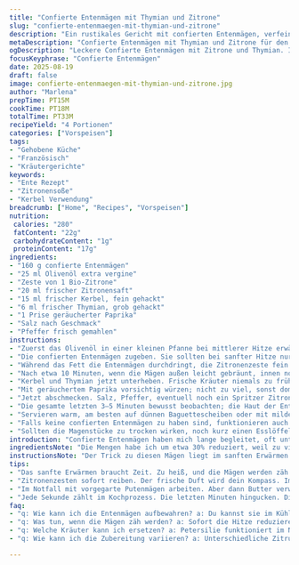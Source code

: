 ```yaml
---
title: "Confierte Entenmägen mit Thymian und Zitrone"
slug: "confierte-entenmaegen-mit-thymian-und-zitrone"
description: "Ein rustikales Gericht mit confierten Entenmägen, verfeinert mit Zitronenzesten, frischem Thymian und einem Hauch von Chili. Die Zubereitung erfordert sanftes Erwärmen, um das Aroma optimal zu entfalten und die zarte Textur zu bewahren. Statt klassischem Ciboulette nutze ich frisch gehackten Kerbel für einen leichten Twist. Dazu wird Entenschmalz durch Olivenöl ersetzt, was dem Gericht eine mediterrane Note verleiht. Perfekt als herzhafter Snack oder raffinierte Vorspeise. Ohne Gluten, Milch, Eier oder Nüsse."
metaDescription: "Confierte Entenmägen mit Thymian und Zitrone für den perfekten herzhaften Snack oder raffinierte Vorspeise. Einfach nachzukochen."
ogDescription: "Leckere Confierte Entenmägen mit Zitrone und Thymian. Ideal als Snack oder Vorspeise. Abwechslungsreich in der Zubereitung."
focusKeyphrase: "Confierte Entenmägen"
date: 2025-08-19
draft: false
image: confierte-entenmaegen-mit-thymian-und-zitrone.jpg
author: "Marlena"
prepTime: PT15M
cookTime: PT18M
totalTime: PT33M
recipeYield: "4 Portionen"
categories: ["Vorspeisen"]
tags:
- "Gehobene Küche"
- "Französisch"
- "Kräutergerichte"
keywords:
- "Ente Rezept"
- "Zitronensoße"
- "Kerbel Verwendung"
breadcrumb: ["Home", "Recipes", "Vorspeisen"]
nutrition: 
 calories: "280"
 fatContent: "22g"
 carbohydrateContent: "1g"
 proteinContent: "17g"
ingredients:
- "160 g confierte Entenmägen"
- "25 ml Olivenöl extra vergine"
- "Zeste von 1 Bio-Zitrone"
- "20 ml frischer Zitronensaft"
- "15 ml frischer Kerbel, fein gehackt"
- "6 ml frischer Thymian, grob gehackt"
- "1 Prise geräucherter Paprika"
- "Salz nach Geschmack"
- "Pfeffer frisch gemahlen"
instructions:
- "Zuerst das Olivenöl in einer kleinen Pfanne bei mittlerer Hitze erwärmen. Nicht zu heiß, damit das Öl nicht raucht, sonst Bitterstoffe."
- "Die confierten Entenmägen zugeben. Sie sollten bei sanfter Hitze nur leise zischen, nicht mehr. Das zaubert die typische leichte Knusprigkeit ohne auszutrocknen."
- "Während das Fett die Entenmägen durchdringt, die Zitronenzeste fein darüber reiben. Der scharfe, frische Duft füllt sofort die Küche, Zeichen für perfekte Aromafreisetzung."
- "Nach etwa 10 Minuten, wenn die Mägen außen leicht gebräunt, innen noch saftig sind, mit dem Zitronensaft ablöschen - das bringt Säure und bindet Fett."
- "Kerbel und Thymian jetzt unterheben. Frische Kräuter niemals zu früh dazugeben, sonst schlapp und bitter. Kurz mitgerührt, gerade so lange, bis sie Farbe behalten und ihr Aroma verströmen."
- "Mit geräuchertem Paprika vorsichtig würzen; nicht zu viel, sonst dominiert der Rauch, Balance ist König."
- "Jetzt abschmecken. Salz, Pfeffer, eventuell noch ein Spritzer Zitronensaft, aber ruhig dosieren, damit die natürliche Säure nicht verloren geht."
- "Die gesamte letzten 3–5 Minuten bewusst beobachten; die Haut der Entenmägen leicht knusprig, das Fleisch zart, jede Sekunde zählt. Zeit ist nur Richtwert – Augen, Nase, Finger entscheiden."
- "Servieren warm, am besten auf dünnen Baguettescheiben oder mit mildem Selleriepüree. Der Kontrast von knusprig und weich, frisch und würzig – da kommt echtes Essvergnügen auf."
- "Falls keine confierten Entenmägen zu haben sind, funktionieren auch vorgegarte Putenmägen, dann aber das Fett durch Butter ersetzen – schmeckt anders, aber ebenfalls spannend."
- "Sollten die Magenstücke zu trocken wirken, noch kurz einen Esslöffel kräftigen Geflügelfond zugeben, dann wird die Textur samtiger. Niemals in Öl ertränken, sonst wirkt schwer und wird schmierig."
introduction: "Confierte Entenmägen haben mich lange begleitet, oft unterschätzt. Sie sind kein schneller Snack, sondern verlangen Geduld und Achtsamkeit. Beim sanften Erwärmen lösen sich die Aromen im Entenfett, ein Duftgemisch aus Fleisch, Kräutern und Citrus, das sofort Urlaubsgefühle weckt. Viele unterschätzen den richtigen Gargrad – achten Sie auf die leichte Knusprigkeit der Haut, das ist das Zeichen, die Magenstücke sind fertig. Die Zitrone bringt Leichtigkeit ins Spiel, ohne sie wäre alles zu fettig. Ich habe Kerbel statt klassischen Schnittlauch genommen, weil er deutlich feiner und süßer ist, diese Nuance spielt wunderbar mit dem Thymian. Raucherige Paprika als Ersatz für Piment d’Espelette sorgt für die subtile Wärme, die nicht überhandnimmt. Wer die Textur nicht sofort perfekt trifft, einfach nochmal maßvoll Flüssigkeit zugeben, so fängt man nichts an. Ich serviere das oft zu einem Glas Weißwein mit wenig Säure – harmoniert wunderbar. Ein Gericht, bei dem man spürt, dass Kochen Kunst, Handwerk und ein bisschen Magie sind."
ingredientsNote: "Die Mengen habe ich um etwa 30% reduziert, weil zu viel Entenfett das Gericht ungewollt schwer macht. Statt Entenschmalz Olivenöl zu nehmen, ist ein persönlicher Favorit aus mehreren Gründen: Es verbrennt weniger schnell, gibt eine frische Note und macht das Ganze leichter. Kerbel ersetze ich für Schnittlauch, um die frisch-würzige Komponente zu variieren und einen leichteren Nachhall zu erzeugen. Statt dem scharfen Piment d’Espelette setze ich geräucherten Paprika ein, das ist rauchig, aber weniger scharf. So fühlt sich der Bissen mild, aber komplex an. Für Zitrus ist Bio-Zitrone entscheidend, keine Wachsschicht. Falls man keine confierten Mägen findet, sind vorgegarte eine Alternative, wenn man die Butter behutsam einsetzt statt Fett, gibt das Gericht immer noch Charakter. Ein kleiner Trick ist, die Kräuter zuletzt kurz mitzugeben, damit sie nicht zu altbacken schmecken. Frische Kräuter machen den Grat zwischen lebendig und matschig aus."
instructionsNote: "Der Trick zu diesen Mägen liegt im sanften Erwärmen. Zu heiß, sie werden zäh und trocken. Zu kalt, das Fett schmilzt nicht richtig, beim Kauen wirkt es gummiartig. Ich höre immer aufs Zischen der Pfanne – wenn es zu laut wird, runter mit der Hitze, das Fett darf nicht spritzen, es soll zart glucksen. Zitronenzesten früh dazugeben, der Duft signalisiert den richtigen Moment. Zitronensaft hingegeben wenn der Pfanneninhalt leise blubbert. Die Kräuter quasi zum Schluss – nie vorher, sonst verlieren sie Power und werden bitter. Ich lasse sie gerade so mitziehen, nicht länger als eine Minute, sonst wird die Textur schleimig. Abschmecken ist Pflicht. Salz und Pfeffer erst ganz am Ende, denn das Salz zieht Feuchtigkeit und kann die Magenstücke austrocknen. Die Knusprigkeit der Haut ist wichtig, sie zeigt den Punkt wo das Kollagen weicht und die Textur nicht mehr gummiartig ist. Wer weniger Fett möchte, nimmt ein hochwertiges Pflanzenöl, aber das Aroma wird immer anders. Schon mal probiert mit Haselnussöl? Gehört aufs Experimentierblatt. Zu servieren mit stabilen, aber milden Unterlagen – Baguette oder Selleriepüree agieren als perfekte Plattformen, um den Fettfilm nicht zu dick aufzutragen, sondern geschmacklich balanciert zu bleiben."
tips:
- "Das sanfte Erwärmen braucht Zeit. Zu heiß, und die Mägen werden zäh. Der Klang des Zischens ist wichtig. Bei lautem Zischen, runter mit der Hitze.  Zartes Glucksen ist das Ziel. Irgendwo zwischen Hitze und Geduld liegt der Erfolg."
- "Zitronenzesten sofort reiben. Der frische Duft wird dein Kompass. Immer frisch zubereiten. Kerbel am Ende dazu. Frühes Hinzufügen macht Kräuter schwach. Eintauchen bringt sie zurück ins Leben. Kombiniere nie mit hohen Temperaturen, sonst leidet der Geschmack."
- "Im Notfall mit vorgegarte Putenmägen arbeiten. Aber dann Butter verwenden; sie sorgt für die richtige Konsistenz. Oder Geflügelfond am Ende hinzufügen, wenn es trocken wirkt. Zu viel Fett macht es schwer. Weniger macht die Zubereitung leichter, aber achte auf Aroma."
- "Jede Sekunde zählt im Kochprozess. Die letzten Minuten hingucken. Die Knusprigkeit der Haut ist entscheidend. Schau genau hin, wenn sie leicht goldbraun wird. Dann sind sie bereit. Wer etwas Neues machen will, probiert Haselnussöl. Das Aroma ist einzigartig."
faq:
- "q: Wie kann ich die Entenmägen aufbewahren? a: Du kannst sie im Kühlschrank bis zu 3 Tage lagern. Oder einfrieren für längere Haltbarkeit. Aber zuerst abkühlen lassen. Im Kühlschrank in einem Behälter, im Gefrierbeutel im Gefrierfach."
- "q: Was tun, wenn die Mägen zäh werden? a: Sofort die Hitze reduzieren. Das Zischen beobachten. Manchmal hilft auch ein Spritzer Zitronensaft. Ein kräftiger Geflügelfond kann die Textur verbessern."
- "q: Welche Kräuter kann ich ersetzen? a: Petersilie funktioniert im Notfall. Estragon ist würzig, aber anders. Auch Dill bringt frische. Aber die Aromatik wird sich verändern. Kerbel ist am besten für die feine Note."
- "q: Wie kann ich die Zubereitung variieren? a: Unterschiedliche Zitrusfrüchte ausprobieren. Limette bringt Schärfe. Oder Grapefruit für etwas Bitterkeit. Zu vielem passt geräucherter Paprika als gute Note."

---
```

